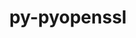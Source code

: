 ---
title: "py-pyopenssl"
layout: cache
categories: [package, v0.20.0]
meta: {"versions": ["22.1.0"], "compilers": ["gcc@=11.1.0"], "oss": ["ubuntu20.04"], "platforms": ["linux"], "targets": ["ppc64le", "x86_64_v3"], "stacks": ["e4s", "e4s-power", "root"], "num_specs": 2, "num_specs_by_stack": {"e4s-power": 1, "root": 2, "e4s": 1}}
spec_details: [{"hash": "ol7givm3egzf6tj7o3j7bzydck4b4h3z", "compiler": "gcc@=11.1.0", "versions": ["22.1.0"], "os": "ubuntu20.04", "platform": "linux", "target": "ppc64le", "variants": ["build_system=python_pip"], "stacks": ["e4s-power", "root"], "size": "-", "tarball": "https://binaries.spack.io/releases/v0.20.0/build_cache/linux-ubuntu20.04-ppc64le/gcc-11.1.0/py-pyopenssl-22.1.0/linux-ubuntu20.04-ppc64le-gcc-11.1.0-py-pyopenssl-22.1.0-ol7givm3egzf6tj7o3j7bzydck4b4h3z.spack"}, {"hash": "n5ktsuspe64qdka5usv7e7rcx25ihphx", "compiler": "gcc@=11.1.0", "versions": ["22.1.0"], "os": "ubuntu20.04", "platform": "linux", "target": "x86_64_v3", "variants": ["build_system=python_pip"], "stacks": ["e4s", "root"], "size": "-", "tarball": "https://binaries.spack.io/releases/v0.20.0/build_cache/linux-ubuntu20.04-x86_64_v3/gcc-11.1.0/py-pyopenssl-22.1.0/linux-ubuntu20.04-x86_64_v3-gcc-11.1.0-py-pyopenssl-22.1.0-n5ktsuspe64qdka5usv7e7rcx25ihphx.spack"}]
---